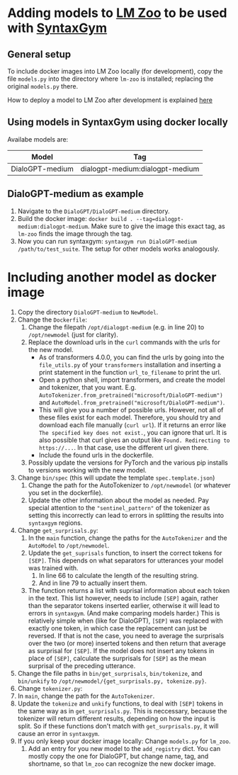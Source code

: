 # Adding models to [LM Zoo](https://cpllab.github.io/lm-zoo) to be used with [SyntaxGym](https://github.com/cpllab/syntaxgym-core)

## General setup
To include docker images into LM Zoo locally (for development), copy the file `models.py` into the directory where `lm-zoo` is installed; replacing the original `models.py` there.

How to deploy a model to LM Zoo after development is explained [here](https://cpllab.github.io/lm-zoo/contributing.html)

## Using models in SyntaxGym using docker locally
Availabe models are:

Model | Tag
----- | ---
DialoGPT-medium | dialogpt-medium:dialogpt-medium


## DialoGPT-medium as example
1. Navigate to the `DialoGPT/DialoGPT-medium` directory.
1. Build the docker image: `docker build . --tag=dialogpt-medium:dialogpt-medium`. Make sure to give the image this exact tag, as `lm-zoo` finds the image through the tag.
1. Now you can run syntaxgym: `syntaxgym run DialoGPT-medium /path/to/test_suite`.
The setup for other models works analogously.

# Including another model as docker image
1. Copy the directory `DialoGPT-medium` to `NewModel`.
1. Change the `Dockerfile`:
   1. Change the filepath `/opt/dialogpt-medium` (e.g. in line 20) to `/opt/newmodel` (just for clarity).
   1. Replace the download urls in the `curl` commands with the urls for the new model.
      * As of transformers 4.0.0, you can find the urls by going into the `file_utils.py` of your `transformers` installation and inserting a print statement in the function `url_to_filename` to print the url.
      * Open a python shell, import transformers, and create the model and tokenizer, that you want. E.g. `AutoTokenizer.from_pretrained("microsoft/DialoGPT-medium")` and `AutoModel.from_pretrained("microsoft/DialoGPT-medium")`.
      * This will give you a number of possible urls. However, not all of these files exist for each model. Therefore, you should try and download each file manually (`curl url`). If it returns an error like `The specified key does not exist.`, you can ignore that url. It is also possible that curl gives an output like `Found. Redirecting to https://...`. In that case, use the different url given there.
      * Include the found urls in the dockerfile.
   1. Possibly update the versions for PyTorch and the various pip installs to versions working with the new model.
1. Change `bin/spec` (this will update the template `spec.template.json`)
   1. Change the path for the AutoTokenizer to `/opt/newmodel` (or whatever you set in the dockerfile).
   1. Update the other information about the model as needed. Pay special attention to the `"sentinel_pattern"` of the tokenizer as setting this incorrectly can lead to errors in splitting the results into `syntaxgym` regions.
1. Change `get_surprisals.py`:
   1. In the `main` function, change the paths for the `AutoTokenizer` and the `AutoModel` to `/opt/newmodel`.
   1. Update the `get_suprisals` function, to insert the correct tokens for `[SEP]`. This depends on what separators for utterances your model was trained with.
      1. In line 66 to calculate the length of the resulting string.
      1. And in line 79 to actually insert them.
   1. The function returns a list with suprisal information about each token in the text. This list however, needs to include `[SEP]` again, rather than the separator tokens inserted earlier, otherwise it will lead to errors in `syntaxgym`. (And make comparing models harder.) This is relatively simple when (like for DialoGPT), `[SEP]` was replaced with exactly one token, in which case the replacement can just be reversed. If that is not the case, you need to average the surprisals over the two (or more) inserted tokens and then return that average as surprisal for `[SEP]`. If the model does not insert any tokens in place of `[SEP]`, calculate the surprisals for `[SEP]` as the mean surprisal of the preceding utterance.
1. Change the file paths in `bin/get_surprisals`, `bin/tokenize`, and `bin/unkify` to `/opt/newmodel/{get_surprisals.py, tokenize.py}`.
1. Change `tokenizer.py`:
  1. In `main`, change the path for the `AutoTokenizer`.
  1. Update the `tokenize` and `unkify` functions, to deal with `[SEP]` tokens in the same way as in `get_surprisals.py`. This is neccessary, because the tokenizer will return different results, depending on how the input is split. So if these functions don't match with `get_surprisals.py`, it will cause an error in `syntaxgym`.
1. If you only keep your docker image locally: Change `models.py` for `lm_zoo`.
   1. Add an entry for you new model to the `add_registry` dict. You can mostly copy the one for DialoGPT, but change name, tag, and shortname, so that `lm_zoo` can recognize the new docker image.
